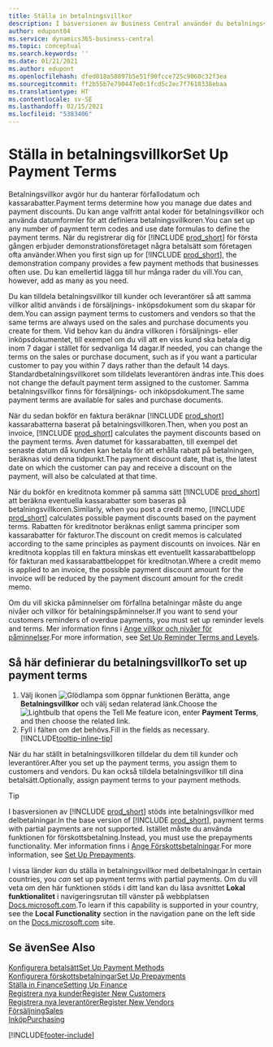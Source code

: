 ```yaml
---
title: Ställa in betalningsvillkor
description: I basversionen av Business Central använder du betalningsvillkor för att hantera förfallodatum och kassarabatter.
author: edupont04
ms.service: dynamics365-business-central
ms.topic: conceptual
ms.search.keywords: ''
ms.date: 01/21/2021
ms.author: edupont
ms.openlocfilehash: dfed018a58897b5e51f90fcce725c9060c32f3ea
ms.sourcegitcommit: ff2b55b7e790447e0c1fcd5c2ec7f7610338ebaa
ms.translationtype: HT
ms.contentlocale: sv-SE
ms.lasthandoff: 02/15/2021
ms.locfileid: "5383406"
---
```

# <a name="set-up-payment-terms"></a><span data-ttu-id="f68db-103">Ställa in betalningsvillkor</span><span class="sxs-lookup"><span data-stu-id="f68db-103">Set Up Payment Terms</span></span>

<span data-ttu-id="f68db-104">Betalningsvillkor avgör hur du hanterar förfallodatum och kassarabatter.</span><span class="sxs-lookup"><span data-stu-id="f68db-104">Payment terms determine how you manage due dates and payment discounts.</span></span> <span data-ttu-id="f68db-105">Du kan ange valfritt antal koder för betalningsvillkor och använda datumformler för att definiera betalningsvillkoren.</span><span class="sxs-lookup"><span data-stu-id="f68db-105">You can set up any number of payment term codes and use date formulas to define the payment terms.</span></span> <span data-ttu-id="f68db-106">När du registrerar dig för [!INCLUDE [prod_short](includes/prod_short.md)] för första gången erbjuder demonstrationsföretaget några betalsätt som företagen ofta använder.</span><span class="sxs-lookup"><span data-stu-id="f68db-106">When you first sign up for [!INCLUDE [prod_short](includes/prod_short.md)], the demonstration company provides a few payment methods that businesses often use.</span></span> <span data-ttu-id="f68db-107">Du kan emellertid lägga till hur många rader du vill.</span><span class="sxs-lookup"><span data-stu-id="f68db-107">You can, however, add as many as you need.</span></span>  

<span data-ttu-id="f68db-108">Du kan tilldela betalningsvillkor till kunder och leverantörer så att samma villkor alltid används i de försäljnings- inköpsdokument som du skapar för dem.</span><span class="sxs-lookup"><span data-stu-id="f68db-108">You can assign payment terms to customers and vendors so that the same terms are always used on the sales and purchase documents you create for them.</span></span> <span data-ttu-id="f68db-109">Vid behov kan du ändra villkoren i försäljnings- eller inköpsdokumentet, till exempel om du vill att en viss kund ska betala dig inom 7 dagar i stället för sedvanliga 14 dagar.</span><span class="sxs-lookup"><span data-stu-id="f68db-109">If needed, you can change the terms on the sales or purchase document, such as if you want a particular customer to pay you within 7 days rather than the default 14 days.</span></span> <span data-ttu-id="f68db-110">Standardbetalningsvillkoret som tilldelats leverantören ändras inte.</span><span class="sxs-lookup"><span data-stu-id="f68db-110">This does not change the default payment term assigned to the customer.</span></span> <span data-ttu-id="f68db-111">Samma betalningsvillkor finns för försäljnings- och inköpsdokument.</span><span class="sxs-lookup"><span data-stu-id="f68db-111">The same payment terms are available for sales and purchase documents.</span></span>

<span data-ttu-id="f68db-112">När du sedan bokför en faktura beräknar [!INCLUDE [prod_short](includes/prod_short.md)] kassarabatterna baserat på betalningsvillkoren.</span><span class="sxs-lookup"><span data-stu-id="f68db-112">Then, when you post an invoice, [!INCLUDE [prod_short](includes/prod_short.md)] calculates the payment discounts based on the payment terms.</span></span> <span data-ttu-id="f68db-113">Även datumet för kassarabatten, till exempel det senaste datum då kunden kan betala för att erhålla rabatt på betalningen, beräknas vid denna tidpunkt.</span><span class="sxs-lookup"><span data-stu-id="f68db-113">The payment discount date, that is, the latest date on which the customer can pay and receive a discount on the payment, will also be calculated at that time.</span></span>  

<span data-ttu-id="f68db-114">När du bokför en kreditnota kommer på samma sätt [!INCLUDE [prod_short](includes/prod_short.md)] att beräkna eventuella kassarabatter som baseras på betalningsvillkoren.</span><span class="sxs-lookup"><span data-stu-id="f68db-114">Similarly, when you post a credit memo, [!INCLUDE [prod_short](includes/prod_short.md)] calculates possible payment discounts based on the payment terms.</span></span> <span data-ttu-id="f68db-115">Rabatten för kreditnotor beräknas enligt samma principer som kassarabatter för fakturor.</span><span class="sxs-lookup"><span data-stu-id="f68db-115">The discount on credit memos is calculated according to the same principles as payment discounts on invoices.</span></span> <span data-ttu-id="f68db-116">När en kreditnota kopplas till en faktura minskas ett eventuellt kassarabattbelopp för fakturan med kassarabattbeloppet för kreditnotan.</span><span class="sxs-lookup"><span data-stu-id="f68db-116">Where a credit memo is applied to an invoice, the possible payment discount amount for the invoice will be reduced by the payment discount amount for the credit memo.</span></span>  

<span data-ttu-id="f68db-117">Om du vill skicka påminnelser om förfallna betalningar måste du ange nivåer och villkor för betalningspåminnelser.</span><span class="sxs-lookup"><span data-stu-id="f68db-117">If you want to send your customers reminders of overdue payments, you must set up reminder levels and terms.</span></span> <span data-ttu-id="f68db-118">Mer information finns i [Ange villkor och nivåer för påminnelser](finance-setup-reminders.md).</span><span class="sxs-lookup"><span data-stu-id="f68db-118">For more information, see [Set Up Reminder Terms and Levels](finance-setup-reminders.md).</span></span>  

## <a name="to-set-up-payment-terms"></a><span data-ttu-id="f68db-119">Så här definierar du betalningsvillkor</span><span class="sxs-lookup"><span data-stu-id="f68db-119">To set up payment terms</span></span>

1. <span data-ttu-id="f68db-120">Välj ikonen ![Glödlampa som öppnar funktionen Berätta](media/ui-search/search_small.png "Berätta för mig vad du vill göra"), ange **Betalningsvillkor** och välj sedan relaterad länk.</span><span class="sxs-lookup"><span data-stu-id="f68db-120">Choose the ![Lightbulb that opens the Tell Me feature](media/ui-search/search_small.png "Tell me what you want to do") icon, enter **Payment Terms**, and then choose the related link.</span></span>  
2. <span data-ttu-id="f68db-121">Fyll i fälten om det behövs.</span><span class="sxs-lookup"><span data-stu-id="f68db-121">Fill in the fields as necessary.</span></span> [!INCLUDE[tooltip-inline-tip](includes/tooltip-inline-tip_md.md)]  

<span data-ttu-id="f68db-122">När du har ställt in betalningsvillkoren tilldelar du dem till kunder och leverantörer.</span><span class="sxs-lookup"><span data-stu-id="f68db-122">After you set up the payment terms, you assign them to customers and vendors.</span></span> <span data-ttu-id="f68db-123">Du kan också tilldela betalningsvillkor till dina betalsätt.</span><span class="sxs-lookup"><span data-stu-id="f68db-123">Optionally, assign payment terms to your payment methods.</span></span>  

> [!TIP]
> <span data-ttu-id="f68db-124">I basversionen av [!INCLUDE [prod_short](includes/prod_short.md)] stöds inte betalningsvillkor med delbetalningar.</span><span class="sxs-lookup"><span data-stu-id="f68db-124">In the base version of [!INCLUDE [prod_short](includes/prod_short.md)], payment terms with partial payments are not supported.</span></span> <span data-ttu-id="f68db-125">Istället måste du använda funktionen för förskottsbetalning.</span><span class="sxs-lookup"><span data-stu-id="f68db-125">Instead, you must use the prepayments functionality.</span></span> <span data-ttu-id="f68db-126">Mer information finns i [Ange Förskottsbetalningar](finance-set-up-prepayments.md).</span><span class="sxs-lookup"><span data-stu-id="f68db-126">For more information, see [Set Up Prepayments](finance-set-up-prepayments.md).</span></span>
>
> <span data-ttu-id="f68db-127">I vissa länder *kan* du ställa in betalningsvillkor med delbetalningar.</span><span class="sxs-lookup"><span data-stu-id="f68db-127">In certain countries, you *can* set up payment terms with partial payments.</span></span> <span data-ttu-id="f68db-128">Om du vill veta om den här funktionen stöds i ditt land kan du läsa avsnittet **Lokal funktionalitet** i navigeringsrutan till vänster på webbplatsen [Docs.microsoft.com](about-localization.md).</span><span class="sxs-lookup"><span data-stu-id="f68db-128">To learn if this capability is supported in your country, see the **Local Functionality** section in the navigation pane on the left side on the [Docs.microsoft.com](about-localization.md) site.</span></span>

## <a name="see-also"></a><span data-ttu-id="f68db-129">Se även</span><span class="sxs-lookup"><span data-stu-id="f68db-129">See Also</span></span>

[<span data-ttu-id="f68db-130">Konfigurera betalsätt</span><span class="sxs-lookup"><span data-stu-id="f68db-130">Set Up Payment Methods</span></span>](finance-payment-methods.md)  
[<span data-ttu-id="f68db-131">Konfigurera förskottsbetalningar</span><span class="sxs-lookup"><span data-stu-id="f68db-131">Set Up Prepayments</span></span>](finance-set-up-prepayments.md)  
[<span data-ttu-id="f68db-132">Ställa in Finance</span><span class="sxs-lookup"><span data-stu-id="f68db-132">Setting Up Finance</span></span>](finance-setup-finance.md)  
[<span data-ttu-id="f68db-133">Registrera nya kunder</span><span class="sxs-lookup"><span data-stu-id="f68db-133">Register New Customers</span></span>](sales-how-register-new-customers.md)  
[<span data-ttu-id="f68db-134">Registrera nya leverantörer</span><span class="sxs-lookup"><span data-stu-id="f68db-134">Register New Vendors</span></span>](purchasing-how-register-new-vendors.md)  
[<span data-ttu-id="f68db-135">Försäljning</span><span class="sxs-lookup"><span data-stu-id="f68db-135">Sales</span></span>](sales-manage-sales.md)  
[<span data-ttu-id="f68db-136">Inköp</span><span class="sxs-lookup"><span data-stu-id="f68db-136">Purchasing</span></span>](purchasing-manage-purchasing.md)  


[!INCLUDE[footer-include](includes/footer-banner.md)]